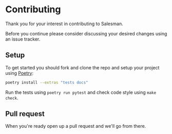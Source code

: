 # Contributing

Thank you for your interest in contributing to Salesman. 

Before you continue please consider discussing your desired changes using an issue tracker.

## Setup

To get started you should fork and clone the repo and setup your project using [Poetry](https://python-poetry.org/):

```bash
poetry install --extras "tests docs"
```

Run the tests using `poetry run pytest` and check code style using `make check`.

## Pull request

When you're ready open up a pull request and we'll go from there.
